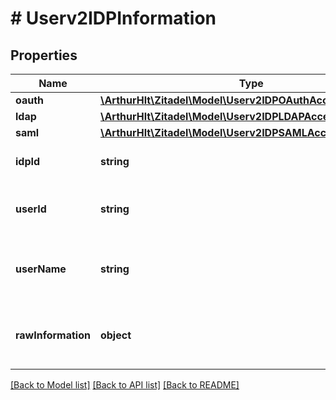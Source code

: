 # # Userv2IDPInformation

## Properties

Name | Type | Description | Notes
------------ | ------------- | ------------- | -------------
**oauth** | [**\ArthurHlt\Zitadel\Model\Userv2IDPOAuthAccessInformation**](Userv2IDPOAuthAccessInformation.md) |  | [optional]
**ldap** | [**\ArthurHlt\Zitadel\Model\Userv2IDPLDAPAccessInformation**](Userv2IDPLDAPAccessInformation.md) |  | [optional]
**saml** | [**\ArthurHlt\Zitadel\Model\Userv2IDPSAMLAccessInformation**](Userv2IDPSAMLAccessInformation.md) |  | [optional]
**idpId** | **string** | ID of the identity provider | [optional]
**userId** | **string** | ID of the user of the identity provider | [optional]
**userName** | **string** | username of the user of the identity provider | [optional]
**rawInformation** | **object** | complete information returned by the identity provider | [optional]

[[Back to Model list]](../../README.md#models) [[Back to API list]](../../README.md#endpoints) [[Back to README]](../../README.md)
